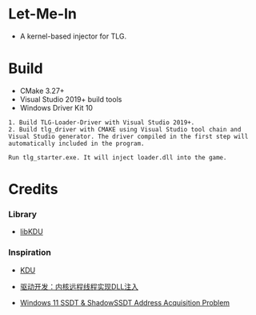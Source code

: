 # Let-Me-In
- A kernel-based injector for TLG.



# Build

- CMake 3.27+
- Visual Studio 2019+ build tools
- Windows Driver Kit 10



```
1. Build TLG-Loader-Driver with Visual Studio 2019+.
2. Build tlg_driver with CMAKE using Visual Studio tool chain and Visual Studio generator. The driver compiled in the first step will automatically included in the program.

Run tlg_starter.exe. It will inject loader.dll into the game.
```



# Credits

### Library

- [libKDU](https://github.com/dumbasPL/libKDU)



### Inspiration

- [KDU](https://github.com/hfiref0x/KDU)

- [驱动开发：内核远程线程实现DLL注入](https://www.cnblogs.com/LyShark/p/17172407.html)

- [Windows 11 SSDT & ShadowSSDT Address Acquisition Problem](https://debugwar.com/article/Windows-11-SSDT-and-ShadowSSDT-fetch-problem)
